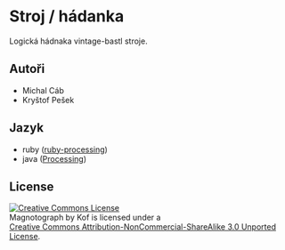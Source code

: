# Stroj / hádanka

Logická hádnaka vintage-bastl stroje.

## Autoři

- Michal Cáb
- Kryštof Pešek

## Jazyk

- ruby ([ruby-processing](https://github.com/jashkenas/ruby-processing/wiki))
- java ([Processing](http://www.processing.org))

## License

<a rel="license" href="http://creativecommons.org/licenses/by-nc-sa/3.0/"><img alt="Creative Commons License" style="border-width:0" src="http://creativecommons.org/images/public/somerights20.png" /></a><br /><span xmlns:dc="http://purl.org/dc/elements/1.1/" href="http://purl.org/dc/dcmitype/Text" property="dc:title" rel="dc:type">Magnotograph</span> by <span xmlns:cc="http://creativecommons.org/ns#" property="cc:attributionName">Kof</span> is licensed under a <br/> <a rel="license" href="http://creativecommons.org/licenses/by-nc-sa/3.0/">Creative Commons Attribution-NonCommercial-ShareAlike 3.0 Unported License</a>.
